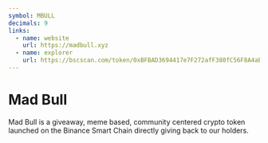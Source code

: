 ```yaml
---
symbol: MBULL
decimals: 9
links:
  - name: website
    url: https://madbull.xyz
  - name: explorer
    url: https://bscscan.com/token/0xBFBAD3694417e7F272afF380fC56F8A4aB86eC5f
---
```


# Mad Bull

Mad Bull is a giveaway, meme based, community centered crypto token launched on the Binance Smart Chain directly giving back to our holders.
